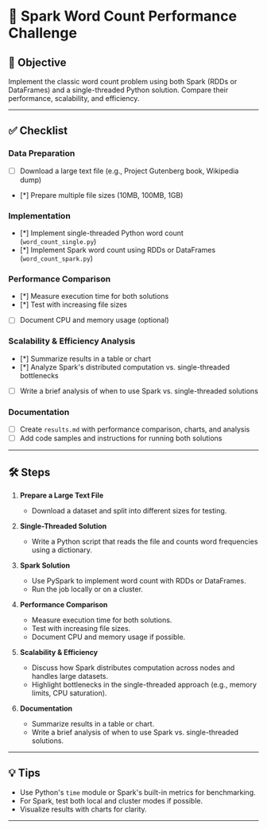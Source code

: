 # 📝 Spark Word Count Performance Challenge

## 🎯 Objective
Implement the classic word count problem using both Spark (RDDs or DataFrames) and a single-threaded Python solution. Compare their performance, scalability, and efficiency.

---

## ✅ Checklist

### Data Preparation
- [ ] Download a large text file (e.g., Project Gutenberg book, Wikipedia dump)
- [*] Prepare multiple file sizes (10MB, 100MB, 1GB)

### Implementation
- [*] Implement single-threaded Python word count (`word_count_single.py`)
- [*] Implement Spark word count using RDDs or DataFrames (`word_count_spark.py`)

### Performance Comparison
- [*] Measure execution time for both solutions
- [*] Test with increasing file sizes
- [ ] Document CPU and memory usage (optional)

### Scalability & Efficiency Analysis
- [*] Summarize results in a table or chart
- [*] Analyze Spark's distributed computation vs. single-threaded bottlenecks
- [ ] Write a brief analysis of when to use Spark vs. single-threaded solutions

### Documentation
- [ ] Create `results.md` with performance comparison, charts, and analysis
- [ ] Add code samples and instructions for running both solutions

---

## 🛠️ Steps

1. **Prepare a Large Text File**
   - Download a dataset and split into different sizes for testing.

2. **Single-Threaded Solution**
   - Write a Python script that reads the file and counts word frequencies using a dictionary.

3. **Spark Solution**
   - Use PySpark to implement word count with RDDs or DataFrames.
   - Run the job locally or on a cluster.

4. **Performance Comparison**
   - Measure execution time for both solutions.
   - Test with increasing file sizes.
   - Document CPU and memory usage if possible.

5. **Scalability & Efficiency**
   - Discuss how Spark distributes computation across nodes and handles large datasets.
   - Highlight bottlenecks in the single-threaded approach (e.g., memory limits, CPU saturation).

6. **Documentation**
   - Summarize results in a table or chart.
   - Write a brief analysis of when to use Spark vs. single-threaded solutions.

---

## 💡 Tips
- Use Python's `time` module or Spark's built-in metrics for benchmarking.
- For Spark, test both local and cluster modes if possible.
- Visualize results with charts for clarity.

---
